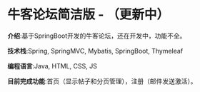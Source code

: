 牛客论坛简洁版 - （更新中）
=========================
**介绍**:基于SpringBoot开发的牛客论坛，还在开发中，功能不全。

**技术栈**:Spring, SpringMVC, Mybatis, SpringBoot, Thymeleaf

**编程语言**:Java, HTML, CSS, JS

**目前完成功能**:首页（显示帖子和分页管理），注册（邮件发送激活）。
